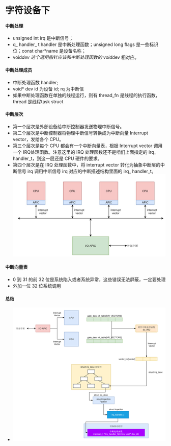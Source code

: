 # 字符设备下
#### 中断处理
* unsigned int irq 是中断信号；
* q_ handler_ t handler 是中断处理函数；unsigned long flags 是一些标识位；const char*name 是设备名称；
* void*dev 这个通用指针应该和中断处理函数的 void*dev 相对应。

#### 中断处理成员
* 中断处理函数 handler;
* void* dev id 为设备 id; rq 为中断信
* 如果中断处理函数在单独的线程运行，则有 thread_fn 是线程的执行函数，thread 是线程task struct

####  中断层次
* 第一个层次是外部设备给中断控制器发送物理中断信号。
* 第二个层次是中断控制器将物理中断信号转换成为中断向量 Interrupt vector，发给各个 CPU。
* 第三个层次是每个 CPU 都会有一个中断向量表，根据 Interrupt vector 调用一个 IRQ处理函数。注意这里的 IRQ 处理函数还不是咱们上面指定的 irq_ handler_t，到这一层还是 CPU 硬件的要求。
* 第四个层次是在 IRQ 处理函数中，将 interrupt vector 转化为抽象中断层的中断信号 irq 调用中断信号 irq 对应的中断描述结构里面的 irq_ handler_t。
![](media/15602962403070/15602980613927.jpg)

#### 中断向量表
*  0 到 31 的前 32 位是系统陷入或者系统异常，这些错误无法屏蔽，一定要处理
*  外加一位 32 位系统调用

#### 总结
* ![26bde4fa2279f66098856c5b2b6d308f](media/15602962403070/26bde4fa2279f66098856c5b2b6d308f.png)

